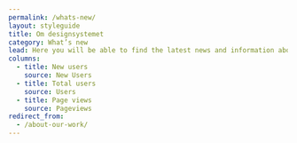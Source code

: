 ```yaml
---
permalink: /whats-new/
layout: styleguide
title: Om designsystemet
category: What’s new
lead: Here you will be able to find the latest news and information about the Frontend Styleguide. Latest release notes, news and updates, roadmap and component status can be find here.
columns:
  - title: New users
    source: New Users
  - title: Total users
    source: Users
  - title: Page views
    source: Pageviews
redirect_from:
  - /about-our-work/
---
```


